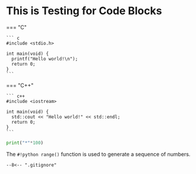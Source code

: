 # This is Testing for Code Blocks

=== "C"

    ``` c
    #include <stdio.h>

    int main(void) {
      printf("Hello world!\n");
      return 0;
    }
    ```

=== "C++"

    ``` c++
    #include <iostream>

    int main(void) {
      std::cout << "Hello world!" << std::endl;
      return 0;
    }
    ```

```py title="main.py" linenums="1" hl_lines="2 3"
print("*"*100)
```

The `#!python range()` function is used to generate a sequence of numbers.



``` title=".gitignore"
--8<-- ".gitignore"
```